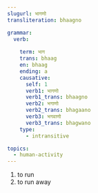 ```yaml
---
slugurl: भागणो
transliteration: bhaagno

grammar: 
  verb:
     
    term: भाग
    trans: bhaag
    en: bhaag
    ending: a
    causative:
      self: 1
      verb1: भागणो
      verb1_trans: bhaagno
      verb2: भगाणो
      verb2_trans: bhagaano
      verb3: भगवाणो
      verb3_trans: bhagwano
    type: 
      - intransitive

topics:
  - human-activity
---
```


<word-pos pos="verb">

<word-meanings>

1. to run
2. to run away

</word-meanings>

<verb-conj :grammar="grammar"></verb-conj>

</word-pos>
